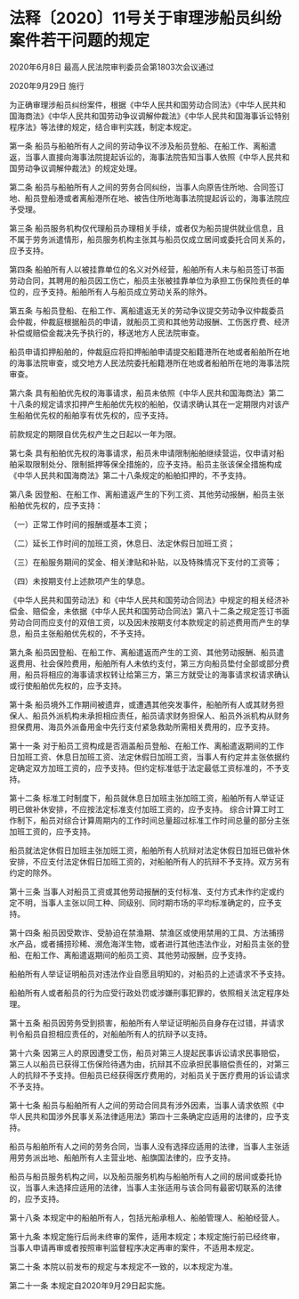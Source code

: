 # 法释〔2020〕11号关于审理涉船员纠纷案件若干问题的规定

2020年6月8日 最高人民法院审判委员会第1803次会议通过

2020年9月29日 施行

<!-- INFO END -->

为正确审理涉船员纠纷案件，根据《中华人民共和国劳动合同法》《中华人民共和国海商法》《中华人民共和国劳动争议调解仲裁法》《中华人民共和国海事诉讼特别程序法》等法律的规定，结合审判实践，制定本规定。

第一条 船员与船舶所有人之间的劳动争议不涉及船员登船、在船工作、离船遣返，当事人直接向海事法院提起诉讼的，海事法院告知当事人依照《中华人民共和国劳动争议调解仲裁法》的规定处理。

第二条 船员与船舶所有人之间的劳务合同纠纷，当事人向原告住所地、合同签订地、船员登船港或者离船港所在地、被告住所地海事法院提起诉讼的，海事法院应予受理。

第三条 船员服务机构仅代理船员办理相关手续，或者仅为船员提供就业信息，且不属于劳务派遣情形，船员服务机构主张其与船员仅成立居间或委托合同关系的，应予支持。

第四条 船舶所有人以被挂靠单位的名义对外经营，船舶所有人未与船员签订书面劳动合同，其聘用的船员因工伤亡，船员主张被挂靠单位为承担工伤保险责任的单位的，应予支持。船舶所有人与船员成立劳动关系的除外。

第五条 与船员登船、在船工作、离船遣返无关的劳动争议提交劳动争议仲裁委员会仲裁，仲裁庭根据船员的申请，就船员工资和其他劳动报酬、工伤医疗费、经济补偿或赔偿金裁决先予执行的，移送地方人民法院审查。

船员申请扣押船舶的，仲裁庭应将扣押船舶申请提交船籍港所在地或者船舶所在地的海事法院审查，或交地方人民法院委托船籍港所在地或者船舶所在地的海事法院审查。

第六条 具有船舶优先权的海事请求，船员未依照《中华人民共和国海商法》第二十八条的规定请求扣押产生船舶优先权的船舶，仅请求确认其在一定期限内对该产生船舶优先权的船舶享有优先权的，应予支持。

前款规定的期限自优先权产生之日起以一年为限。

第七条 具有船舶优先权的海事请求，船员未申请限制船舶继续营运，仅申请对船舶采取限制处分、限制抵押等保全措施的，应予支持。船员主张该保全措施构成《中华人民共和国海商法》第二十八条规定的船舶扣押的，不予支持。

第八条 因登船、在船工作、离船遣返产生的下列工资、其他劳动报酬，船员主张船舶优先权的，应予支持：

（一）正常工作时间的报酬或基本工资；

（二）延长工作时间的加班工资，休息日、法定休假日加班工资；

（三）在船服务期间的奖金、相关津贴和补贴，以及特殊情况下支付的工资等；

（四）未按期支付上述款项产生的孳息。

《中华人民共和国劳动法》和《中华人民共和国劳动合同法》中规定的相关经济补偿金、赔偿金，未依据《中华人民共和国劳动合同法》第八十二条之规定签订书面劳动合同而应支付的双倍工资，以及因未按期支付本款规定的前述费用而产生的孳息，船员主张船舶优先权的，不予支持。

第九条 船员因登船、在船工作、离船遣返而产生的工资、其他劳动报酬、船员遣返费用、社会保险费用，船舶所有人未依约支付，第三方向船员垫付全部或部分费用，船员将相应的海事请求权转让给第三方，第三方就受让的海事请求权请求确认或行使船舶优先权的，应予支持。

第十条 船员境外工作期间被遗弃，或遭遇其他突发事件，船舶所有人或其财务担保人、船员外派机构未承担相应责任，船员请求财务担保人、船员外派机构从财务担保费用、海员外派备用金中先行支付紧急救助所需相关费用的，应予支持。

第十一条 对于船员工资构成是否涵盖船员登船、在船工作、离船遣返期间的工作日加班工资、休息日加班工资、法定休假日加班工资，当事人有约定并主张依据约定确定双方加班工资的，应予支持。但约定标准低于法定最低工资标准的，不予支持。

第十二条 标准工时制度下，船员就休息日加班主张加班工资，船舶所有人举证证明已做补休安排，不应按法定标准支付加班工资的，应予支持。 综合计算工时工作制下，船员对综合计算周期内的工作时间总量超过标准工作时间总量的部分主张加班工资的，应予支持。

船员就法定休假日加班主张加班工资，船舶所有人抗辩对法定休假日加班已做补休安排，不应支付法定休假日加班工资的，对船舶所有人的抗辩不予支持。双方另有约定的除外。

第十三条 当事人对船员工资或其他劳动报酬的支付标准、支付方式未作约定或约定不明，当事人主张以同工种、同级别、同时期市场的平均标准确定的，应予支持。

第十四条 船员因受欺诈、受胁迫在禁渔期、禁渔区或使用禁用的工具、方法捕捞水产品，或者捕捞珍稀、濒危海洋生物，或者进行其他违法作业，对船员主张的登船、在船工作、离船遣返期间的船员工资、其他劳动报酬，应予支持。

船舶所有人举证证明船员对违法作业自愿且明知的，对船员的上述请求不予支持。

船舶所有人或者船员的行为应受行政处罚或涉嫌刑事犯罪的，依照相关法定程序处理。

第十五条 船员因劳务受到损害，船舶所有人举证证明船员自身存在过错，并请求判令船员自担相应责任的，对船舶所有人的抗辩予以支持。

第十六条 因第三人的原因遭受工伤，船员对第三人提起民事诉讼请求民事赔偿，第三人以船员已获得工伤保险待遇为由，抗辩其不应承担民事赔偿责任的，对第三人的抗辩不予支持。但船员已经获得医疗费用的，对船员关于医疗费用的诉讼请求不予支持。

第十七条 船员与船舶所有人之间的劳动合同具有涉外因素，当事人请求依照《中华人民共和国涉外民事关系法律适用法》第四十三条确定应适用的法律的，应予支持。

船员与船舶所有人之间的劳务合同，当事人没有选择应适用的法律，当事人主张适用劳务派出地、船舶所有人主营业地、船旗国法律的，应予支持。

船员与船员服务机构之间，以及船员服务机构与船舶所有人之间的居间或委托协议，当事人未选择应适用的法律，当事人主张适用与该合同有最密切联系的法律的，应予支持。

第十八条 本规定中的船舶所有人，包括光船承租人、船舶管理人、船舶经营人。

第十九条 本规定施行后尚未终审的案件，适用本规定；本规定施行前已经终审，当事人申请再审或者按照审判监督程序决定再审的案件，不适用本规定。

第二十条 本院以前发布的规定与本规定不一致的，以本规定为准。

第二十一条 本规定自2020年9月29日起实施。